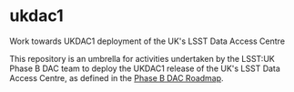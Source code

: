 # ukdac1
Work towards UKDAC1 deployment of the UK's LSST Data Access Centre

This repository is an umbrella for activities undertaken by the LSST:UK Phase B DAC team to deploy the UKDAC1 release of the UK's LSST Data Access Centre, as defined in the [Phase B DAC Roadmap](https://lsst-uk.atlassian.net/wiki/spaces/LUSC/pages/921337857/Phase+B+DAC+Roadmap).
